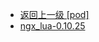 - [返回上一级 [pod]](服务部署/Nginx/模板/nginx-1.24.0/Openresty/openresty-1.21.4.3-win64/pod/)
- [ngx_lua-0.10.25](服务部署/Nginx/模板/nginx-1.24.0/Openresty/openresty-1.21.4.3-win64/pod/ngx_lua-0.10.25/)

